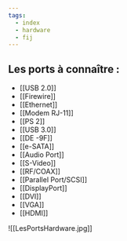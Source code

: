 ```yaml
---
tags:
  - index
  - hardware
  - fij
---
```

## Les ports à connaître :
- [[USB 2.0]]
- [[Firewire]]
- [[Ethernet]]
- [[Modem RJ-11]]
- [[PS 2]]
- [[USB 3.0]]
- [[DE -9F]]
- [[e-SATA]]
- [[Audio Port]]
- [[S-Video]]
- [[RF/COAX]]
- [[Parallel Port/SCSI]]
- [[DisplayPort]]
- [[DVI]]
- [[VGA]]
- [[HDMI]]

![[LesPortsHardware.jpg]]

